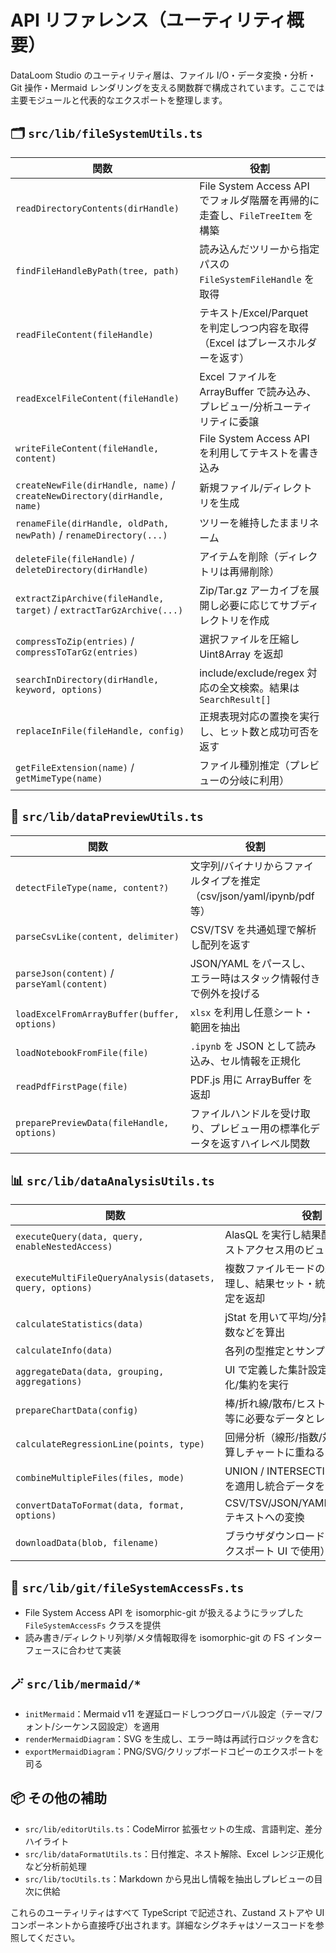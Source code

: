 # API リファレンス（ユーティリティ概要）

DataLoom Studio のユーティリティ層は、ファイル I/O・データ変換・分析・Git 操作・Mermaid レンダリングを支える関数群で構成されています。ここでは主要モジュールと代表的なエクスポートを整理します。

## 🗂️ `src/lib/fileSystemUtils.ts`
| 関数 | 役割 |
| ---- | ---- |
| `readDirectoryContents(dirHandle)` | File System Access API でフォルダ階層を再帰的に走査し、`FileTreeItem` を構築 |
| `findFileHandleByPath(tree, path)` | 読み込んだツリーから指定パスの `FileSystemFileHandle` を取得 |
| `readFileContent(fileHandle)` | テキスト/Excel/Parquet を判定しつつ内容を取得（Excel はプレースホルダーを返す） |
| `readExcelFileContent(fileHandle)` | Excel ファイルを ArrayBuffer で読み込み、プレビュー/分析ユーティリティに委譲 |
| `writeFileContent(fileHandle, content)` | File System Access API を利用してテキストを書き込み |
| `createNewFile(dirHandle, name)` / `createNewDirectory(dirHandle, name)` | 新規ファイル/ディレクトリを生成 |
| `renameFile(dirHandle, oldPath, newPath)` / `renameDirectory(...)` | ツリーを維持したままリネーム |
| `deleteFile(fileHandle)` / `deleteDirectory(dirHandle)` | アイテムを削除（ディレクトリは再帰削除） |
| `extractZipArchive(fileHandle, target)` / `extractTarGzArchive(...)` | Zip/Tar.gz アーカイブを展開し必要に応じてサブディレクトリを作成 |
| `compressToZip(entries)` / `compressToTarGz(entries)` | 選択ファイルを圧縮し Uint8Array を返却 |
| `searchInDirectory(dirHandle, keyword, options)` | include/exclude/regex 対応の全文検索。結果は `SearchResult[]` |
| `replaceInFile(fileHandle, config)` | 正規表現対応の置換を実行し、ヒット数と成功可否を返す |
| `getFileExtension(name)` / `getMimeType(name)` | ファイル種別推定（プレビューの分岐に利用） |

## 📄 `src/lib/dataPreviewUtils.ts`
| 関数 | 役割 |
| ---- | ---- |
| `detectFileType(name, content?)` | 文字列/バイナリからファイルタイプを推定（csv/json/yaml/ipynb/pdf 等） |
| `parseCsvLike(content, delimiter)` | CSV/TSV を共通処理で解析し配列を返す |
| `parseJson(content)` / `parseYaml(content)` | JSON/YAML をパースし、エラー時はスタック情報付きで例外を投げる |
| `loadExcelFromArrayBuffer(buffer, options)` | `xlsx` を利用し任意シート・範囲を抽出 |
| `loadNotebookFromFile(file)` | `.ipynb` を JSON として読み込み、セル情報を正規化 |
| `readPdfFirstPage(file)` | PDF.js 用に ArrayBuffer を返却 |
| `preparePreviewData(fileHandle, options)` | ファイルハンドルを受け取り、プレビュー用の標準化データを返すハイレベル関数 |

## 📊 `src/lib/dataAnalysisUtils.ts`
| 関数 | 役割 |
| ---- | ---- |
| `executeQuery(data, query, enableNestedAccess)` | AlasQL を実行し結果配列を返す（ネストアクセス用のビューも生成） |
| `executeMultiFileQueryAnalysis(datasets, query, options)` | 複数ファイルモードの統合クエリを処理し、結果セット・統計・チャート設定を返却 |
| `calculateStatistics(data)` | jStat を用いて平均/分散/四分位/欠損数などを算出 |
| `calculateInfo(data)` | 各列の型推定とサンプル値を抽出 |
| `aggregateData(data, grouping, aggregations)` | UI で定義した集計設定からグループ化/集約を実行 |
| `prepareChartData(config)` | 棒/折れ線/散布/ヒストグラム/ガント等に必要なデータとレイアウトを生成 |
| `calculateRegressionLine(points, type)` | 回帰分析（線形/指数/対数/二次）を計算しチャートに重ねるデータを返す |
| `combineMultipleFiles(files, mode)` | UNION / INTERSECTION / JOIN 設定を適用し統合データを生成 |
| `convertDataToFormat(data, format, options)` | CSV/TSV/JSON/YAML/Excel/Parquet テキストへの変換 |
| `downloadData(blob, filename)` | ブラウザダウンロードをトリガー（エクスポート UI で使用） |

## 🔐 `src/lib/git/fileSystemAccessFs.ts`
- File System Access API を isomorphic-git が扱えるようにラップした `FileSystemAccessFs` クラスを提供
- 読み書き/ディレクトリ列挙/メタ情報取得を isomorphic-git の FS インターフェースに合わせて実装

## 🪄 `src/lib/mermaid/*`
- `initMermaid`：Mermaid v11 を遅延ロードしつつグローバル設定（テーマ/フォント/シーケンス図設定）を適用
- `renderMermaidDiagram`：SVG を生成し、エラー時は再試行ロジックを含む
- `exportMermaidDiagram`：PNG/SVG/クリップボードコピーのエクスポートを司る

## 📦 その他の補助
- `src/lib/editorUtils.ts`：CodeMirror 拡張セットの生成、言語判定、差分ハイライト
- `src/lib/dataFormatUtils.ts`：日付推定、ネスト解除、Excel レンジ正規化など分析前処理
- `src/lib/tocUtils.ts`：Markdown から見出し情報を抽出しプレビューの目次に供給

これらのユーティリティはすべて TypeScript で記述され、Zustand ストアや UI コンポーネントから直接呼び出されます。詳細なシグネチャはソースコードを参照してください。
